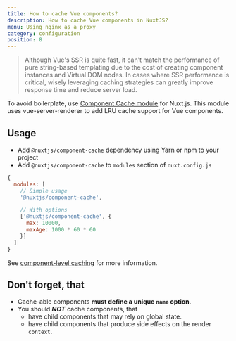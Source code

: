 ```yaml
---
title: How to cache Vue components?
description: How to cache Vue components in NuxtJS?
menu: Using nginx as a proxy
category: configuration
position: 8
---
```


> Although Vue's SSR is quite fast, it can't match the performance of pure string-based templating due to the cost of creating component instances and Virtual DOM nodes. In cases where SSR performance is critical, wisely leveraging caching strategies can greatly improve response time and reduce server load.

To avoid boilerplate, use [Component Cache module](https://github.com/nuxt-community/modules/tree/master/packages/component-cache) for Nuxt.js. This module uses vue-server-renderer to add LRU cache support for Vue components.

## Usage

- Add `@nuxtjs/component-cache` dependency using Yarn or npm to your project
- Add `@nuxtjs/component-cache` to `modules` section of `nuxt.config.js`

```js
{
  modules: [
    // Simple usage
    '@nuxtjs/component-cache',

    // With options
    ['@nuxtjs/component-cache', {
      max: 10000,
      maxAge: 1000 * 60 * 60
    }]
  ]
}
```

See [component-level caching](http://ssr.vuejs.org/en/caching.html#component-level-caching) for more information.

## Don't forget, that

- Cache-able components **must define a unique `name` option**.
- You should **_NOT_** cache components, that
  - have child components that may rely on global state.
  - have child components that produce side effects on the render `context`.
